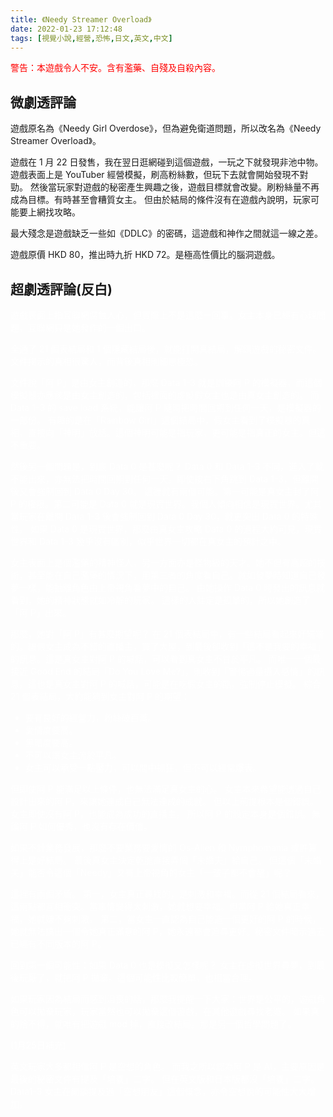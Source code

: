 ```yaml
---
title: 《Needy Streamer Overload》
date: 2022-01-23 17:12:48
tags: [視覺小說,經營,恐怖,日文,英文,中文]
---
```

<span style="color:red">警告：本遊戲令人不安。含有濫藥、自殘及自殺內容。</span>

## 微劇透評論

遊戲原名為《Needy Girl Overdose》，但為避免衛道問題，所以改名為《Needy Streamer Overload》。

遊戲在 1 月 22 日發售，我在翌日逛網碰到這個遊戲，一玩之下就發現非池中物。
遊戲表面上是 YouTuber 經營模擬，刷高粉絲數，但玩下去就會開始發現不對勁。
然後當玩家對遊戲的秘密產生興趣之後，遊戲目標就會改變。刷粉絲量不再成為目標。有時甚至會糟質女主。
但由於結局的條件沒有在遊戲內說明，玩家可能要上網找攻略。

最大殘念是遊戲缺乏一些如《DDLC》的密碼，這遊戲和神作之間就這一線之差。

遊戲原價 HKD 80，推出時九折 HKD 72。是極高性價比的腦洞遊戲。

## 超劇透評論(反白)

<div style="color:white">
遊戲表面上指互聯網腐蝕人心，但實際上不是這麼一回事。女主本身已經有心理問題，互聯網只是她發作的一個出口。

全通了 21 個表結局和 1 個隱藏結局後，就能打開真結局，解鎖遊戲的秘密文件。
文件揭示的真相很驚人，而背後真相則細思極恐。

文件說「阿 P」是由女主創造的，那麼 Data 1-3 就是訓練阿 P 的模擬器，而這個模擬器亦應該是由女主創造的，包括裡面的虛擬假女主也是由真女主創造的。
而 Data 1-3 的 save load 系統，能讓阿 P 隨時把時間回朔到任何一天，是模擬器的一部份。
有趣的是在「Rainbow Girl」這個結局中，假女主看到了模擬器的真相，直接向「神明」放話。這個神明可能是指玩家，更可能是指真正的女主。但這不重要。

然後另一個問題是，到底 Data 0 是甚麼呢？
Data 0 和 Data 1-3 不同，進入了就不能出來，亦無法把時間回朔到任何一天。即使按右下角跳到 Data 1-3，但離開後又會強制回到 Data 0 Day 30。
這裡就有兩個可能。第一可能是真女主封了阿 P 的權限。第二可能是 Data 0 就是現實世界。我個人傾向相信是現實世界。尤其當玩家在離開 Data 1-3 後會強制回到 Data 0 Day 30，就更突出 Data 0 的特殊性。
如果 Data 0 是現實世界，那麼由真女主攻略 Data 0 的過程大約可見，現實世界和 Data 1-3 幾乎沒有區別，似乎世界一切都在真女主的預計之中。

女主表面上是個濫藥的精神怪人，另一方面亦是怪物級的天才。她不但有高超的技術，甚至能在自己濫藥的情況下，用第三者的角度看自己。就如發夢時知道自己發夢一樣，能抽離角色由上帝視角看夢中的自己。
由她操作 Data 0 時發出的訊息就看到，她的精神狀態就如冷靜的玩家。
這樣的人註定是孤單的，所以她創造了「阿 P」出來。

那麼，她對「阿 P」有甚麼期望呢？
在 21 個表結局中，有一些結局看起來好端端的。讓假女主成為不錯的直播主，買了大屋，到最後卻收到「這不是我要的幸福」的訊息。這是真女主對阿 P 的喊話，可以看到真女主不甘於平凡。
而唯一一個最接近 Good End 的結局「Do You Love Me?」，則收到「警惕過量攝入感情」的訊息。這也是真女主對阿 P 的喊話，可能是在吃假女主的酷，強制停止模擬。
綜合 21 個表結局，大約能猜到女主對阿 P 的期望：
* 要有良好的經營力，粉絲破百萬。
* 愛情度要高。
* 黑暗度要高。
* 不可以讓女主流於平凡。
* 女主可以承受一點壓力，可以間中抓狂，但不可以經常爆表。

但即使阿 P 能滿足以上條件，也無法滿足真女主的心。
女主本來希望能透過自己設計出來的阿 P，來讓她達成自己無法達成的成就。
但以上前提根本是個錯誤。女主即使沒有阿 P，也能成為成功的直播主。
所以阿 P 的設定本身是個錯誤。無論阿 P 如何優秀，也沒有存在價值。

如果不計業務發展，那麼不要業務要愛情的 Os-Alien 和 Nymphomania 或許算得上是好結局。
最後真女主決定乾脆直接弄個「未婚夫」給自己。
但這個「未婚夫」能否令這個「Needy」又有上帝視角的女主「一輩子都不會醒」呢？

這裡有兩個矛盾。
第一，女主真正尋找的，是刺激和幸福。而從 21 個結局看來，這兩點都互相衝突。當事情變得太刺激，她就想要幸福。但當阿 P 給她真正幸福，她就嫌不夠刺激。
第二，當女主一直認為自己能造一個更好的阿 P 的時候，她就無法搞出一個令她真正滿意的阿 P，她永遠都會追尋更好。秘密文件暗示過去已經有不同版本的阿 P。

回到第一個可能性：如果 Data 0 也是模擬又怎樣呢？
女主在虛擬世界尋夢，到最後玩厭了，就把阿 P 拋棄。這個可能性比較簡單，也相當合理。

如果玩家因為結局而感到沮喪的話，那麼我提醒一下大家：世界是公平的，遊戲角色可以拋棄玩家，玩家當然也可以拋棄這個遊戲，在其他遊戲尋找老婆。
如果真的捨不得，就唯有把遊戲 mod 掉，直接改結局。那是另一個哲學問題了。

(1月25日補充)

英文玩家大多都相信阿 P 是空想的角色。
而我之所以認為阿 P 是 AI，主要原因是最後的秘密文件有提及「培養」二字。
但在英文版和日本版都沒「培養」二字。
Data1-3 女主在閒談提及過「空想朋友」這個慨念，亦令空想說的可能性大大增加。
</div>
